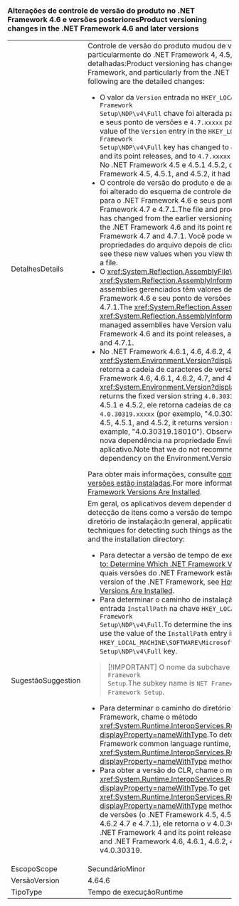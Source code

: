 ### <a name="product-versioning-changes-in-the-net-framework-46-and-later-versions"></a><span data-ttu-id="bb8d1-101">Alterações de controle de versão do produto no .NET Framework 4.6 e versões posteriores</span><span class="sxs-lookup"><span data-stu-id="bb8d1-101">Product versioning changes in the .NET Framework 4.6 and later versions</span></span>

|   |   |
|---|---|
|<span data-ttu-id="bb8d1-102">Detalhes</span><span class="sxs-lookup"><span data-stu-id="bb8d1-102">Details</span></span>|<span data-ttu-id="bb8d1-103">Controle de versão do produto mudou de versões anteriores do .NET Framework e particularmente do .NET Framework 4, 4.5, 4.5.1, e 4.5.2.The seguem as alterações detalhadas:</span><span class="sxs-lookup"><span data-stu-id="bb8d1-103">Product versioning has changed from the previous releases of the .NET Framework, and particularly from the .NET Framework 4, 4.5, 4.5.1, and 4.5.2.The following are the detailed changes:</span></span><ul><li><span data-ttu-id="bb8d1-104">O valor da <code>Version</code> entrada no <code>HKEY_LOCAL_MACHINE\SOFTWARE\Microsoft\NET Framework Setup\NDP\v4\Full</code> chave foi alterada para <code>4.6.xxxxx</code> para o .NET Framework 4.6 e seus ponto de versões e <code>4.7.xxxxx</code> para o .NET Framework 4.7 e 4.7.1.</span><span class="sxs-lookup"><span data-stu-id="bb8d1-104">The value of the <code>Version</code> entry in the <code>HKEY_LOCAL_MACHINE\SOFTWARE\Microsoft\NET Framework Setup\NDP\v4\Full</code> key has changed to <code>4.6.xxxxx</code> for the .NET Framework 4.6 and its point releases, and to <code>4.7.xxxxx</code> for the .NET Framework 4.7 and 4.7.1.</span></span> <span data-ttu-id="bb8d1-105">No .NET Framework 4.5 e 4.5.1 4.5.2, que tinha o formato <code>4.5.xxxxx</code>.</span><span class="sxs-lookup"><span data-stu-id="bb8d1-105">In the .NET Framework 4.5, 4.5.1, and 4.5.2, it had the format <code>4.5.xxxxx</code>.</span></span></li><li><span data-ttu-id="bb8d1-106">O controle de versão do produto e de arquivo para arquivos do .NET Framework foi alterado do esquema de controle de versão anterior do 4.0.30319.x 4.6.X.0 para o .NET Framework 4.6 e seus ponto de versões e 4.7.X.0 para o .NET Framework 4.7 e 4.7.1.</span><span class="sxs-lookup"><span data-stu-id="bb8d1-106">The file and product versioning for .NET Framework files has changed from the earlier versioning scheme of 4.0.30319.x to 4.6.X.0 for the .NET Framework 4.6 and its point releases, and to 4.7.X.0 for the .NET Framework 4.7 and 4.7.1.</span></span> <span data-ttu-id="bb8d1-107">Você pode ver esses novos valores ao exibir as propriedades do arquivo depois de clicar duas vezes em um arquivo.</span><span class="sxs-lookup"><span data-stu-id="bb8d1-107">You can see these new values when you view the file's Properties after right-clicking on a file.</span></span></li><li><span data-ttu-id="bb8d1-108">O <xref:System.Reflection.AssemblyFileVersionAttribute> e <xref:System.Reflection.AssemblyInformationalVersionAttribute> atributos para assemblies gerenciados têm valores de versão no formulário 4.6.X.0 para o .NET Framework 4.6 e seu ponto de versões e 4.7.X.0 para o .NET Framework 4.7 e 4.7.1.</span><span class="sxs-lookup"><span data-stu-id="bb8d1-108">The <xref:System.Reflection.AssemblyFileVersionAttribute> and <xref:System.Reflection.AssemblyInformationalVersionAttribute> attributes for managed assemblies have Version values in the form 4.6.X.0 for the .NET Framework 4.6 and its point releases, and 4.7.X.0 for the .NET Framework 4.7 and 4.7.1.</span></span></li><li><span data-ttu-id="bb8d1-109">No .NET Framework 4.6.1, 4.6, 4.6.2, 4.7 e 4.7.1, o <xref:System.Environment.Version?displayProperty=nameWithType> propriedade retorna a cadeia de caracteres de versão fixa <code>4.0.30319.42000</code>.</span><span class="sxs-lookup"><span data-stu-id="bb8d1-109">In the .NET Framework 4.6, 4.6.1, 4.6.2, 4.7, and 4.7.1, the <xref:System.Environment.Version?displayProperty=nameWithType> property returns the fixed version string <code>4.0.30319.42000</code>.</span></span> <span data-ttu-id="bb8d1-110">No .NET Framework 4, 4.5, 4.5.1 e 4.5.2, ele retorna cadeias de caracteres de versão no formato <code>4.0.30319.xxxxx</code> (por exemplo, &quot;4.0.30319.18010&quot;).</span><span class="sxs-lookup"><span data-stu-id="bb8d1-110">In the .NET Framework 4, 4.5, 4.5.1, and 4.5.2, it returns version strings in the format <code>4.0.30319.xxxxx</code> (for example, &quot;4.0.30319.18010&quot;).</span></span> <span data-ttu-id="bb8d1-111">Observe que não é recomendável fazer qualquer nova dependência na propriedade Environment.Version o código do aplicativo.</span><span class="sxs-lookup"><span data-stu-id="bb8d1-111">Note that we do not recommend application code taking any new dependency on the Environment.Version property.</span></span></li></ul><span data-ttu-id="bb8d1-112">Para obter mais informações, consulte [como: determinar quais .NET Framework versões estão instaladas](~/docs/framework/migration-guide/how-to-determine-which-versions-are-installed.md).</span><span class="sxs-lookup"><span data-stu-id="bb8d1-112">For more information, see [How to: Determine which .NET Framework Versions Are Installed](~/docs/framework/migration-guide/how-to-determine-which-versions-are-installed.md).</span></span>|
|<span data-ttu-id="bb8d1-113">Sugestão</span><span class="sxs-lookup"><span data-stu-id="bb8d1-113">Suggestion</span></span>|<span data-ttu-id="bb8d1-114">Em geral, os aplicativos devem depender das técnicas recomendadas para detecção de itens como a versão de tempo de execução do .NET Framework e o diretório de instalação:</span><span class="sxs-lookup"><span data-stu-id="bb8d1-114">In general, applications should depend on the recommended techniques for detecting such things as the runtime version of the .NET Framework and the installation directory:</span></span><ul><li><span data-ttu-id="bb8d1-115">Para detectar a versão de tempo de execução do .NET Framework, confira [How to: Determine Which .NET Framework Versions Are Installed](~/docs/framework/migration-guide/how-to-determine-which-versions-are-installed.md) (Como determinar quais versões do .NET Framework estão instaladas).</span><span class="sxs-lookup"><span data-stu-id="bb8d1-115">To detect the runtime version of the .NET Framework, see [How to: Determine Which .NET Framework Versions Are Installed](~/docs/framework/migration-guide/how-to-determine-which-versions-are-installed.md).</span></span></li><li><span data-ttu-id="bb8d1-116">Para determinar o caminho de instalação do .NET Framework, use o valor da entrada <code>InstallPath</code> na chave <code>HKEY_LOCAL_MACHINE\SOFTWARE\Microsoft\NET Framework Setup\NDP\v4\Full</code>.</span><span class="sxs-lookup"><span data-stu-id="bb8d1-116">To determine the installation path for the .NET Framework, use the value of the <code>InstallPath</code> entry in the <code>HKEY_LOCAL_MACHINE\SOFTWARE\Microsoft\NET Framework Setup\NDP\v4\Full</code> key.</span></span></li></ul> <blockquote> [!IMPORTANT] <span data-ttu-id="bb8d1-117">O nome da subchave é <code>NET Framework Setup</code>, e não <code>.NET Framework Setup</code>.</span><span class="sxs-lookup"><span data-stu-id="bb8d1-117">The subkey name is <code>NET Framework Setup</code>, not <code>.NET Framework Setup</code>.</span></span></blockquote> <ul><li><span data-ttu-id="bb8d1-118">Para determinar o caminho do diretório do Common Language Runtime do .NET Framework, chame o método <xref:System.Runtime.InteropServices.RuntimeEnvironment.GetRuntimeDirectory?displayProperty=nameWithType>.</span><span class="sxs-lookup"><span data-stu-id="bb8d1-118">To determine the directory path to the .NET Framework common language runtime, call the <xref:System.Runtime.InteropServices.RuntimeEnvironment.GetRuntimeDirectory?displayProperty=nameWithType> method.</span></span></li><li><span data-ttu-id="bb8d1-119">Para obter a versão do CLR, chame o método <xref:System.Runtime.InteropServices.RuntimeEnvironment.GetSystemVersion?displayProperty=nameWithType>.</span><span class="sxs-lookup"><span data-stu-id="bb8d1-119">To get the CLR version, call the <xref:System.Runtime.InteropServices.RuntimeEnvironment.GetSystemVersion?displayProperty=nameWithType> method.</span></span> <span data-ttu-id="bb8d1-120">Para o .NET Framework 4 e seu ponto de versões (o .NET Framework 4.5, 4.5.1, 4.5.2 e o .NET Framework 4.6 e 4.6.1, 4.6.2 4.7 e 4.7.1), ele retorna o v 4.0.30319 de cadeia de caracteres.</span><span class="sxs-lookup"><span data-stu-id="bb8d1-120">For the .NET Framework 4 and its point releases (the .NET Framework 4.5, 4.5.1, 4.5.2, and .NET Framework 4.6, 4.6.1, 4.6.2, 4.7, and 4.7.1), it returns the string v4.0.30319.</span></span></li></ul>|
|<span data-ttu-id="bb8d1-121">Escopo</span><span class="sxs-lookup"><span data-stu-id="bb8d1-121">Scope</span></span>|<span data-ttu-id="bb8d1-122">Secundário</span><span class="sxs-lookup"><span data-stu-id="bb8d1-122">Minor</span></span>|
|<span data-ttu-id="bb8d1-123">Versão</span><span class="sxs-lookup"><span data-stu-id="bb8d1-123">Version</span></span>|<span data-ttu-id="bb8d1-124">4.6</span><span class="sxs-lookup"><span data-stu-id="bb8d1-124">4.6</span></span>|
|<span data-ttu-id="bb8d1-125">Tipo</span><span class="sxs-lookup"><span data-stu-id="bb8d1-125">Type</span></span>|<span data-ttu-id="bb8d1-126">Tempo de execução</span><span class="sxs-lookup"><span data-stu-id="bb8d1-126">Runtime</span></span>|

